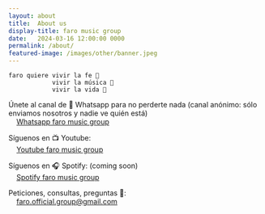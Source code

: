 ```yaml
---
layout: about
title:  About us
display-title: faro music group
date:   2024-03-16 12:00:00 0000
permalink: /about/
featured-image: /images/other/banner.jpeg
---
```


    faro quiere vivir la fe 🙏
                vivir la música 🎵
                vivir la vida 🌊

Únete al canal de 📲 Whatsapp para no perderte nada (canal anónimo: sólo enviamos nosotros y nadie ve quién está)  
&nbsp;&nbsp;&nbsp;&nbsp;[Whatsapp faro music group](https://whatsapp.com/channel/0029Vb61llmLo4hXB1O0Y20e)

Síguenos en 📺 Youtube:  
&nbsp;&nbsp;&nbsp;&nbsp;[Youtube faro music group](https://www.youtube.com/@faromusicgroup)

Síguenos en 🎧 Spotify: (coming soon)  
&nbsp;&nbsp;&nbsp;&nbsp;[Spotify faro music group](https://open.spotify.com/artist/1FEz8bE9v7vHOsUh70NLjM)

<!-- <a href="https://www.whatsapp.com/channel/{{ page.whatsapp-channel-id }}" class="button special" style="font-size: 0.75em;" target="_blank">
    <span class="fa-layers fa-fw">
        <i class="fab fa-whatsapp fa-lg"></i>
        <span class="fa-layers-text">Canal</span>
    </span>
</a> -->


Peticiones, consultas, preguntas 💬:  
&nbsp;&nbsp;&nbsp;&nbsp;[faro.official.group@gmail.com](mailto:faro.official.group@gmail.com)


